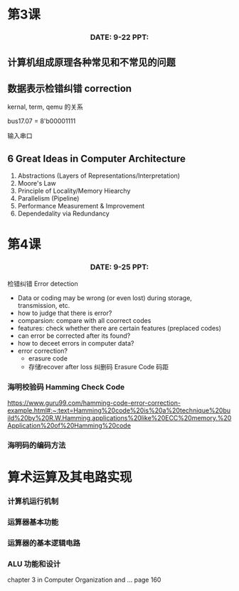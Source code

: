 # 第3课
<center> <h3>DATE: 9-22 PPT: </h3></center>

## 计算机组成原理各种常见和不常见的问题

## 数据表示检错纠错 correction
kernal, term, qemu 的关系

bus17.07 = 8'b00001111

输入串口

## 6 Great Ideas in Computer Architecture
1. Abstractions (Layers of Representations/Interpretation)
2. Moore's Law
3. Principle of Locality/Memory Hiearchy
4. Parallelism (Pipeline)
5. Performance Measurement & Improvement 
6. Dependedality via Redundancy



# 第4课 
<center> <h3>DATE: 9-25 PPT: </h3></center>

检错纠错 Error detection 
- Data or coding may be wrong (or even lost) during storage, transmission, etc.
- how to judge that there is error?
- comparsion: compare with all coorrect codes
- features: check whether there are certain features (preplaced codes)
- can error be corrected after its found?
- how to deceet errors in computer data?
- error correction?
    - erasure code
    - 存储recover after loss
纠删码 Erasure Code
码距


### 海明校验码 Hamming Check Code
https://www.guru99.com/hamming-code-error-correction-example.html#:~:text=Hamming%20code%20is%20a%20technique%20build%20by%20R.W.Hamming,applications%20like%20ECC%20memory.%20Application%20of%20Hamming%20code

### 海明码的编码方法 

# 算术运算及其电路实现
### 计算机运行机制
### 运算器基本功能
### 运算器的基本逻辑电路
### ALU 功能和设计

chapter 3 in Computer Organization and ... page 160




